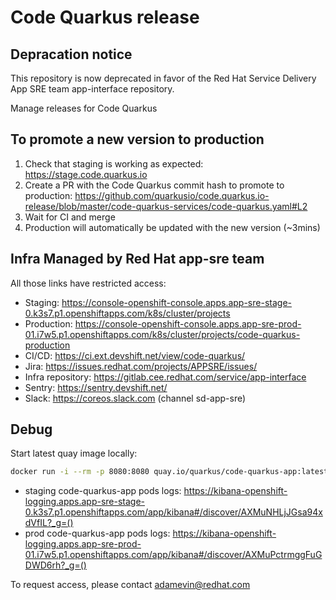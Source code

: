 # Code Quarkus release

## Depracation notice

This repository is now deprecated in favor of the Red Hat Service Delivery App SRE team app-interface repository.

Manage releases for Code Quarkus

## To promote a new version to production

1. Check that staging is working as expected: https://stage.code.quarkus.io
2. Create a PR with the Code Quarkus commit hash to promote to production:
  https://github.com/quarkusio/code.quarkus.io-release/blob/master/code-quarkus-services/code-quarkus.yaml#L2
3. Wait for CI and merge
4. Production will automatically be updated with the new version (~3mins)

## Infra Managed by Red Hat app-sre team 


All those links have restricted access:

- Staging: https://console-openshift-console.apps.app-sre-stage-0.k3s7.p1.openshiftapps.com/k8s/cluster/projects
- Production: https://console-openshift-console.apps.app-sre-prod-01.i7w5.p1.openshiftapps.com/k8s/cluster/projects/code-quarkus-production
- CI/CD: https://ci.ext.devshift.net/view/code-quarkus/
- Jira: https://issues.redhat.com/projects/APPSRE/issues/
- Infra repository: https://gitlab.cee.redhat.com/service/app-interface
- Sentry: https://sentry.devshift.net/
- Slack: https://coreos.slack.com (channel sd-app-sre)

## Debug

Start latest quay image locally:
```bash
docker run -i --rm -p 8080:8080 quay.io/quarkus/code-quarkus-app:latest
```

- staging code-quarkus-app pods logs: https://kibana-openshift-logging.apps.app-sre-stage-0.k3s7.p1.openshiftapps.com/app/kibana#/discover/AXMuNHLjJGsa94xdVfIL?_g=()
- prod code-quarkus-app pods logs: https://kibana-openshift-logging.apps.app-sre-prod-01.i7w5.p1.openshiftapps.com/app/kibana#/discover/AXMuPctrmggFuGDWD6rh?_g=()


To request access, please contact adamevin@redhat.com
